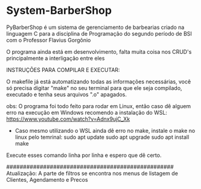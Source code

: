 # System-BarberShop
PyBarberShop é um sistema de gerenciamento de barbearias criado na linguagem C para a disciplina de Programação do segundo período de BSI com o Professor Flavius Gorgônio

O programa ainda está em desenvolvimento, falta muita coisa nos CRUD's principalmente a interligação entre eles

INSTRUÇÕES PARA COMPILAR E EXECUTAR:

O makefile já está automatizando todas as informações necessárias, você só precisa digitar "make" no seu terminal para que ele seja compilado, executado e tenha seus arquivos ".o" apagados.

obs: O programa foi todo feito para rodar em Linux, então caso dê alguem erro na execução em Windows recomendo a instalação do WSL: https://www.youtube.com/watch?v=Adnx9ujC_Xk

- Caso mesmo utilizando o WSL ainda dê erro no make, instale o make no linux pelo temrinal:
sudo apt update
sudo apt upgrade
sudo apt install make

Execute esses comando linha por linha e espero que dê certo.


##################################################
Atualização:
A parte de filtros se encontra nos menus de listagem de Clientes, Agendamento e Precos